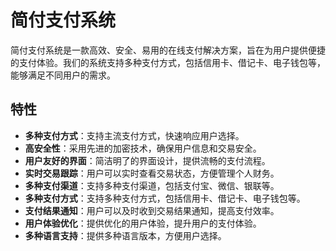 # 简付支付系统

简付支付系统是一款高效、安全、易用的在线支付解决方案，旨在为用户提供便捷的支付体验。我们的系统支持多种支付方式，包括信用卡、借记卡、电子钱包等，能够满足不同用户的需求。

## 特性

- **多种支付方式**：支持主流支付方式，快速响应用户选择。
- **高安全性**：采用先进的加密技术，确保用户信息和交易安全。
- **用户友好的界面**：简洁明了的界面设计，提供流畅的支付流程。
- **实时交易跟踪**：用户可以实时查看交易状态，方便管理个人财务。
- **多种支付渠道**：支持多种支付渠道，包括支付宝、微信、银联等。
- **多种支付方式**：支持多种支付方式，包括信用卡、借记卡、电子钱包等。
- **支付结果通知**：用户可以及时收到交易结果通知，提高支付效率。
- **用户体验优化**：提供优化的用户体验，提升用户的支付体验。
- **多种语言支持**：提供多种语言版本，方便用户选择。
